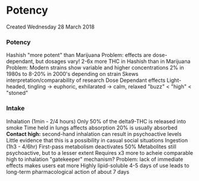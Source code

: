 # Potency
Created Wednesday 28 March 2018

### Potency
Hashish "more potent" than Marijuana
Problem: effects are dose-dependant, but dosages vary!
2-6x more THC in Hashish than in Marijuana
Problem: Modern strains show variable and higher concentrations
2% in 1980s to 8-20% in 2000's depending on strain
Skews interpretation/comparability of research
Dose Dependant effects
Light-headed, tingling -> euphoric, exhilarated -> calm, relaxed
"buzz" < "high" < "stoned"


### Intake
Inhalation (1min - 2/4 hours)
Only 50% of the delta9-THC is released into smoke
Time held in lungs affects absorption
20% is usually absorbed
**Contact high:** second-hand inhalation can result in psychoactive levels
Little evidence that this is a possibility in casual social situations
Ingestion (1h3 - 4/6hr)
First-pass metabolism deactivates 50%
Metabolites still psychoactive, but to a lesser extent
Requires x3 more to acheie comparable high to inhalation
"gatekeeper" mechanism?
Problem: lack of immediate effects makes users eat more
Highly lipid-soluble
4-5 days of use leads to long-term pharmacological action of about 7 days




